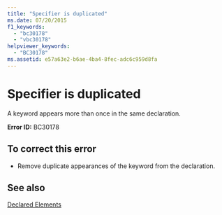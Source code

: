 ```yaml
---
title: "Specifier is duplicated"
ms.date: 07/20/2015
f1_keywords: 
  - "bc30178"
  - "vbc30178"
helpviewer_keywords: 
  - "BC30178"
ms.assetid: e57a63e2-b6ae-4ba4-8fec-adc6c959d8fa
---
```

# Specifier is duplicated
A keyword appears more than once in the same declaration.  
  
 **Error ID:** BC30178  
  
## To correct this error  
  
-   Remove duplicate appearances of the keyword from the declaration.  
  
## See also
 [Declared Elements](../../visual-basic/programming-guide/language-features/declared-elements/index.md)
